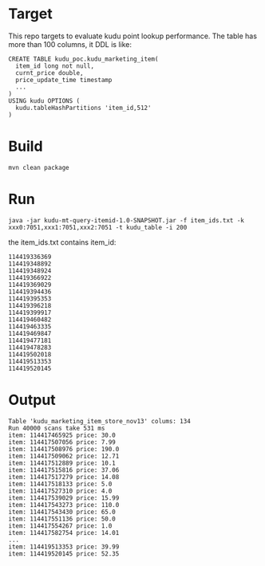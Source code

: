 
# Target

This repo targets to evaluate kudu point lookup performance. The table has more than 100 columns, it DDL is like:

```
CREATE TABLE kudu_poc.kudu_marketing_item(
  item_id long not null,
  curnt_price double,
  price_update_time timestamp
  ...
)
USING kudu OPTIONS (
  kudu.tableHashPartitions 'item_id,512'
)

```
# Build
```
mvn clean package
```

# Run
```
java -jar kudu-mt-query-itemid-1.0-SNAPSHOT.jar -f item_ids.txt -k xxx0:7051,xxx1:7051,xxx2:7051 -t kudu_table -i 200
```

the item_ids.txt contains item_id:

```
114419336369
114419348892
114419348924
114419366922
114419369029
114419394436
114419395353
114419396218
114419399917
114419460482
114419463335
114419469847
114419477181
114419478283
114419502018
114419513353
114419520145
```

# Output
```
Table 'kudu_marketing_item_store_nov13' colums: 134
Run 40000 scans take 531 ms
item: 114417465925 price: 30.0
item: 114417507056 price: 7.99
item: 114417508976 price: 190.0
item: 114417509062 price: 12.71
item: 114417512889 price: 10.1
item: 114417515816 price: 37.06
item: 114417517279 price: 14.08
item: 114417518133 price: 5.0
item: 114417527310 price: 4.0
item: 114417539029 price: 15.99
item: 114417543273 price: 110.0
item: 114417543430 price: 65.0
item: 114417551136 price: 50.0
item: 114417554267 price: 1.0
item: 114417582754 price: 14.01
...
item: 114419513353 price: 39.99
item: 114419520145 price: 52.35
```
